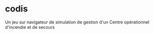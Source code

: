 # codis
Un jeu sur navigateur de simulation de gestion d'un Centre opérationnel d'incendie et de secours

